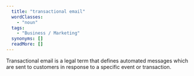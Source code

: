```yaml
---
  title: "transactional email"
  wordClasses: 
    - "noun"
  tags: 
    - "Business / Marketing"
  synonyms: []
  readMore: []
---
```

Transactional email is a legal term that defines automated messages which are sent to customers in response to a specific event or transaction.
